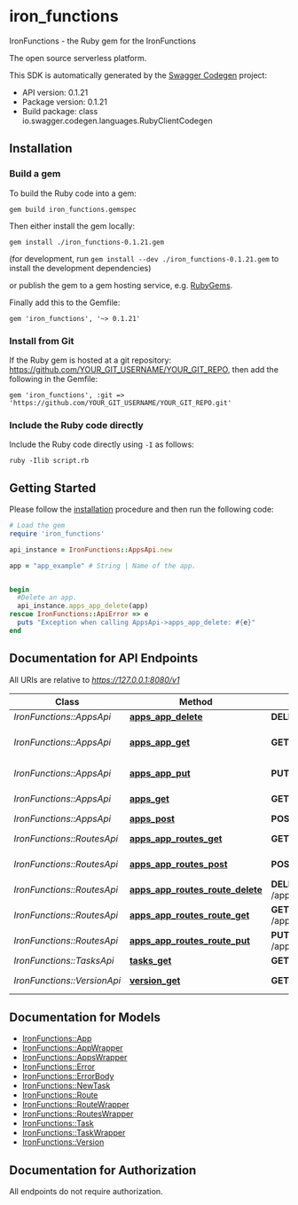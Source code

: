 # iron_functions

IronFunctions - the Ruby gem for the IronFunctions

The open source serverless platform.

This SDK is automatically generated by the [Swagger Codegen](https://github.com/swagger-api/swagger-codegen) project:

- API version: 0.1.21
- Package version: 0.1.21
- Build package: class io.swagger.codegen.languages.RubyClientCodegen

## Installation

### Build a gem

To build the Ruby code into a gem:

```shell
gem build iron_functions.gemspec
```

Then either install the gem locally:

```shell
gem install ./iron_functions-0.1.21.gem
```
(for development, run `gem install --dev ./iron_functions-0.1.21.gem` to install the development dependencies)

or publish the gem to a gem hosting service, e.g. [RubyGems](https://rubygems.org/).

Finally add this to the Gemfile:

    gem 'iron_functions', '~> 0.1.21'

### Install from Git

If the Ruby gem is hosted at a git repository: https://github.com/YOUR_GIT_USERNAME/YOUR_GIT_REPO, then add the following in the Gemfile:

    gem 'iron_functions', :git => 'https://github.com/YOUR_GIT_USERNAME/YOUR_GIT_REPO.git'

### Include the Ruby code directly

Include the Ruby code directly using `-I` as follows:

```shell
ruby -Ilib script.rb
```

## Getting Started

Please follow the [installation](#installation) procedure and then run the following code:
```ruby
# Load the gem
require 'iron_functions'

api_instance = IronFunctions::AppsApi.new

app = "app_example" # String | Name of the app.


begin
  #Delete an app.
  api_instance.apps_app_delete(app)
rescue IronFunctions::ApiError => e
  puts "Exception when calling AppsApi->apps_app_delete: #{e}"
end

```

## Documentation for API Endpoints

All URIs are relative to *https://127.0.0.1:8080/v1*

Class | Method | HTTP request | Description
------------ | ------------- | ------------- | -------------
*IronFunctions::AppsApi* | [**apps_app_delete**](docs/AppsApi.md#apps_app_delete) | **DELETE** /apps/{app} | Delete an app.
*IronFunctions::AppsApi* | [**apps_app_get**](docs/AppsApi.md#apps_app_get) | **GET** /apps/{app} | Get information for a app.
*IronFunctions::AppsApi* | [**apps_app_put**](docs/AppsApi.md#apps_app_put) | **PUT** /apps/{app} | Create/update a app.
*IronFunctions::AppsApi* | [**apps_get**](docs/AppsApi.md#apps_get) | **GET** /apps | Get all app names.
*IronFunctions::AppsApi* | [**apps_post**](docs/AppsApi.md#apps_post) | **POST** /apps | Post new app
*IronFunctions::RoutesApi* | [**apps_app_routes_get**](docs/RoutesApi.md#apps_app_routes_get) | **GET** /apps/{app}/routes | Get route list by app name.
*IronFunctions::RoutesApi* | [**apps_app_routes_post**](docs/RoutesApi.md#apps_app_routes_post) | **POST** /apps/{app}/routes | Create new Route
*IronFunctions::RoutesApi* | [**apps_app_routes_route_delete**](docs/RoutesApi.md#apps_app_routes_route_delete) | **DELETE** /apps/{app}/routes/{route} | Deletes the route
*IronFunctions::RoutesApi* | [**apps_app_routes_route_get**](docs/RoutesApi.md#apps_app_routes_route_get) | **GET** /apps/{app}/routes/{route} | Gets route by name
*IronFunctions::RoutesApi* | [**apps_app_routes_route_put**](docs/RoutesApi.md#apps_app_routes_route_put) | **PUT** /apps/{app}/routes/{route} | Update a Route
*IronFunctions::TasksApi* | [**tasks_get**](docs/TasksApi.md#tasks_get) | **GET** /tasks | Get next task.
*IronFunctions::VersionApi* | [**version_get**](docs/VersionApi.md#version_get) | **GET** /version | Get daemon version.


## Documentation for Models

 - [IronFunctions::App](docs/App.md)
 - [IronFunctions::AppWrapper](docs/AppWrapper.md)
 - [IronFunctions::AppsWrapper](docs/AppsWrapper.md)
 - [IronFunctions::Error](docs/Error.md)
 - [IronFunctions::ErrorBody](docs/ErrorBody.md)
 - [IronFunctions::NewTask](docs/NewTask.md)
 - [IronFunctions::Route](docs/Route.md)
 - [IronFunctions::RouteWrapper](docs/RouteWrapper.md)
 - [IronFunctions::RoutesWrapper](docs/RoutesWrapper.md)
 - [IronFunctions::Task](docs/Task.md)
 - [IronFunctions::TaskWrapper](docs/TaskWrapper.md)
 - [IronFunctions::Version](docs/Version.md)


## Documentation for Authorization

 All endpoints do not require authorization.

